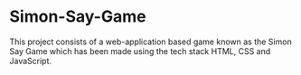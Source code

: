 # Simon-Say-Game
This project consists of a web-application based game known as the Simon Say Game which has been made using the tech stack HTML, CSS and JavaScript.
